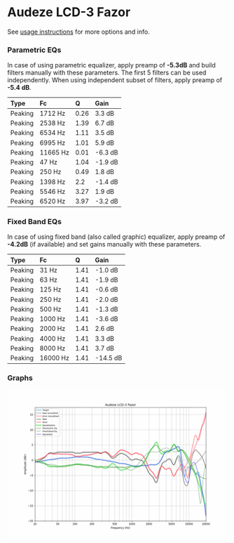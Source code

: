 # Audeze LCD-3 Fazor
See [usage instructions](https://github.com/jaakkopasanen/AutoEq#usage) for more options and info.

### Parametric EQs
In case of using parametric equalizer, apply preamp of **-5.3dB** and build filters manually
with these parameters. The first 5 filters can be used independently.
When using independent subset of filters, apply preamp of **-5.4 dB**.

| Type    | Fc       |    Q | Gain    |
|:--------|:---------|:-----|:--------|
| Peaking | 1712 Hz  | 0.26 | 3.3 dB  |
| Peaking | 2538 Hz  | 1.39 | 6.7 dB  |
| Peaking | 6534 Hz  | 1.11 | 3.5 dB  |
| Peaking | 6995 Hz  | 1.01 | 5.9 dB  |
| Peaking | 11665 Hz | 0.01 | -6.3 dB |
| Peaking | 47 Hz    | 1.04 | -1.9 dB |
| Peaking | 250 Hz   | 0.49 | 1.8 dB  |
| Peaking | 1398 Hz  | 2.2  | -1.4 dB |
| Peaking | 5546 Hz  | 3.27 | 1.9 dB  |
| Peaking | 6520 Hz  | 3.97 | -3.2 dB |

### Fixed Band EQs
In case of using fixed band (also called graphic) equalizer, apply preamp of **-4.2dB**
(if available) and set gains manually with these parameters.

| Type    | Fc       |    Q | Gain     |
|:--------|:---------|:-----|:---------|
| Peaking | 31 Hz    | 1.41 | -1.0 dB  |
| Peaking | 63 Hz    | 1.41 | -1.9 dB  |
| Peaking | 125 Hz   | 1.41 | -0.6 dB  |
| Peaking | 250 Hz   | 1.41 | -2.0 dB  |
| Peaking | 500 Hz   | 1.41 | -1.3 dB  |
| Peaking | 1000 Hz  | 1.41 | -3.6 dB  |
| Peaking | 2000 Hz  | 1.41 | 2.6 dB   |
| Peaking | 4000 Hz  | 1.41 | 3.3 dB   |
| Peaking | 8000 Hz  | 1.41 | 3.7 dB   |
| Peaking | 16000 Hz | 1.41 | -14.5 dB |

### Graphs
![](./Audeze%20LCD-3%20Fazor.png)
